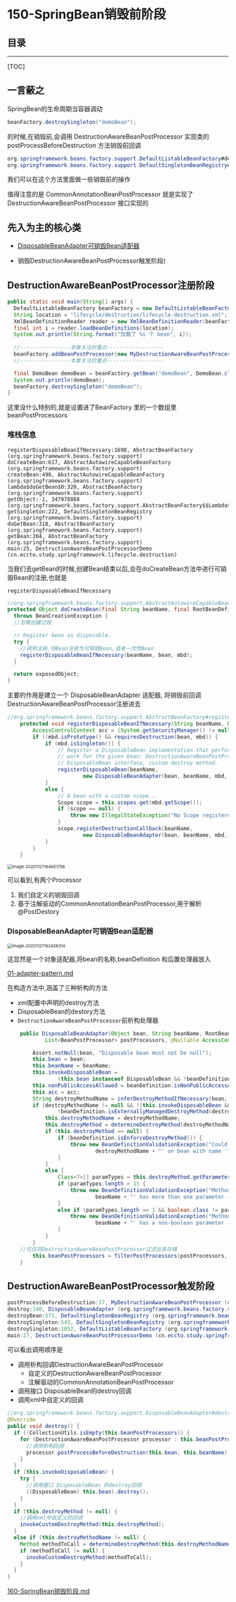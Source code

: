 # 150-SpringBean销毁前阶段

## 目录

------

[TOC]

## 一言蔽之

SpringBean的生命周期当容器调动

```java
beanFactory.destroySingleton("demoBean");
```

的时候,在销毁前,会调用 DestructionAwareBeanPostProcessor 实现类的 postProcessBeforeDestruction 方法销毁前回调

```java
org.springframework.beans.factory.support.DefaultListableBeanFactory#destroySingleton
org.springframework.beans.factory.support.DefaultSingletonBeanRegistry#destroySingleton
```

我们可以在这个方法里面做一些销毁前的操作

值得注意的是 CommonAnnotationBeanPostProcessor 就是实现了 DestructionAwareBeanPostProcessor 接口实现的

## 先入为主的核心类

- [DisposableBeanAdapter可销毁Bean适配器](#DisposableBeanAdapter可销毁Bean适配器)

- 销毁DestructionAwareBeanPostProcessor触发阶段)

## DestructionAwareBeanPostProcessor注册阶段

```java
public static void main(String[] args) {
  DefaultListableBeanFactory beanFactory = new DefaultListableBeanFactory();
  String location = "lifecycle/destruction/lifecycle-destruction.xml";
  XmlBeanDefinitionReader reader = new XmlBeanDefinitionReader(beanFactory);
  final int i = reader.loadBeanDefinitions(location);
  System.out.println(String.format("加载了 %s 个 bean", i));
  
  //----------------本章关注的重点------------------
  beanFactory.addBeanPostProcessor(new MyDestructionAwareBeanPostProcessor());
  //----------------本章关注的重点------------------

  final DemoBean demoBean = beanFactory.getBean("demoBean", DemoBean.class);
  System.out.println(demoBean);
  beanFactory.destroySingleton("demoBean");
}
```

这里没什么特别的,就是设置进了BeanFactory 里的一个数组里beanPostProcessors

### 堆栈信息

```
registerDisposableBeanIfNecessary:1698, AbstractBeanFactory (org.springframework.beans.factory.support)
doCreateBean:617, AbstractAutowireCapableBeanFactory (org.springframework.beans.factory.support)
createBean:498, AbstractAutowireCapableBeanFactory (org.springframework.beans.factory.support)
lambda$doGetBean$0:320, AbstractBeanFactory (org.springframework.beans.factory.support)
getObject:-1, 347978868 (org.springframework.beans.factory.support.AbstractBeanFactory$$Lambda$6)
getSingleton:222, DefaultSingletonBeanRegistry (org.springframework.beans.factory.support)
doGetBean:318, AbstractBeanFactory (org.springframework.beans.factory.support)
getBean:204, AbstractBeanFactory (org.springframework.beans.factory.support)
main:25, DestructionAwareBeanPostProcessorDemo (cn.eccto.study.springframework.lifecycle.destruction)
```

当我们去getBean的时候,创建Bean结束以后,会在doCreateBean方法中进行可销毁Bean的注册,也就是

```
registerDisposableBeanIfNecessary
```

```java
//org.springframework.beans.factory.support.AbstractAutowireCapableBeanFactory#doCreateBean
protected Object doCreateBean(final String beanName, final RootBeanDefinition mbd, final @Nullable Object[] args)
  throws BeanCreationException {
  //忽略创建过程

  // Register bean as disposable.
  try {
    //调用注册,将Bean注册为可销毁Bean,或者一次性Bean
    registerDisposableBeanIfNecessary(beanName, bean, mbd);
  }

  return exposedObject;
}
```

主要的作用是建立一个 DisposableBeanAdapter 适配器, 将销毁前回调 DestructionAwareBeanPostProcessor注册进去

```java
//org.springframework.beans.factory.support.AbstractBeanFactory#registerDisposableBeanIfNecessary
	protected void registerDisposableBeanIfNecessary(String beanName, Object bean, RootBeanDefinition mbd) {
		AccessControlContext acc = (System.getSecurityManager() != null ? getAccessControlContext() : null);
		if (!mbd.isPrototype() && requiresDestruction(bean, mbd)) {
			if (mbd.isSingleton()) {
				// Register a DisposableBean implementation that performs all destruction
				// work for the given bean: DestructionAwareBeanPostProcessors,
				// DisposableBean interface, custom destroy method.
				registerDisposableBean(beanName,
						new DisposableBeanAdapter(bean, beanName, mbd, getBeanPostProcessors(), acc));
			}
			else {
				// A bean with a custom scope...
				Scope scope = this.scopes.get(mbd.getScope());
				if (scope == null) {
					throw new IllegalStateException("No Scope registered for scope name '" + mbd.getScope() + "'");
				}
				scope.registerDestructionCallback(beanName,
						new DisposableBeanAdapter(bean, beanName, mbd, getBeanPostProcessors(), acc));
			}
		}
	}
```

<img src="../../assets/image-20201127164651756.png" alt="image-20201127164651756" style="zoom:67%;" />

可以看到,有两个Processor 

1. 我们自定义的销毁回调
2. 基于注解驱动的CommonAnnotationBeanPostProcessor,用于解析@PostDestory

### DisposableBeanAdapter可销毁Bean适配器

<img src="../../assets/image-20201127162456314.png" alt="image-20201127162456314" style="zoom: 67%;" />

这显然是一个对象适配器,将bean的名称,beanDefinition 和后置处理器放入

 [01-adapter-pattern.md](../../01-design-patterns/03-structural-patterns/01-adapter-pattern.md) 

在构造方法中,涵盖了三种析构的方法

- xml配置中声明的destroy方法
- DisposableBean的destory方法
- `DestructionAwareBeanPostProcessor`前析构处理器

```java
	public DisposableBeanAdapter(Object bean, String beanName, RootBeanDefinition beanDefinition,
			List<BeanPostProcessor> postProcessors, @Nullable AccessControlContext acc) {

		Assert.notNull(bean, "Disposable bean must not be null");
		this.bean = bean;
		this.beanName = beanName;
		this.invokeDisposableBean =
				(this.bean instanceof DisposableBean && !beanDefinition.isExternallyManagedDestroyMethod("destroy"));
		this.nonPublicAccessAllowed = beanDefinition.isNonPublicAccessAllowed();
		this.acc = acc;
		String destroyMethodName = inferDestroyMethodIfNecessary(bean, beanDefinition);
		if (destroyMethodName != null && !(this.invokeDisposableBean && "destroy".equals(destroyMethodName)) &&
				!beanDefinition.isExternallyManagedDestroyMethod(destroyMethodName)) {
			this.destroyMethodName = destroyMethodName;
			this.destroyMethod = determineDestroyMethod(destroyMethodName);
			if (this.destroyMethod == null) {
				if (beanDefinition.isEnforceDestroyMethod()) {
					throw new BeanDefinitionValidationException("Could not find a destroy method named '" +
							destroyMethodName + "' on bean with name '" + beanName + "'");
				}
			}
			else {
				Class<?>[] paramTypes = this.destroyMethod.getParameterTypes();
				if (paramTypes.length > 1) {
					throw new BeanDefinitionValidationException("Method '" + destroyMethodName + "' of bean '" +
							beanName + "' has more than one parameter - not supported as destroy method");
				}
				else if (paramTypes.length == 1 && boolean.class != paramTypes[0]) {
					throw new BeanDefinitionValidationException("Method '" + destroyMethodName + "' of bean '" +
							beanName + "' has a non-boolean parameter - not supported as destroy method");
				}
			}
		}
    //仅仅将DestructionAwareBeanPostProcessor过滤出来存储
		this.beanPostProcessors = filterPostProcessors(postProcessors, bean);
	}

```

## DestructionAwareBeanPostProcessor触发阶段

```java
postProcessBeforeDestruction:17, MyDestructionAwareBeanPostProcessor (cn.eccto.study.springframework.lifecycle.destruction)
destroy:240, DisposableBeanAdapter (org.springframework.beans.factory.support)
destroyBean:571, DefaultSingletonBeanRegistry (org.springframework.beans.factory.support)
destroySingleton:543, DefaultSingletonBeanRegistry (org.springframework.beans.factory.support)
destroySingleton:1052, DefaultListableBeanFactory (org.springframework.beans.factory.support)
main:27, DestructionAwareBeanPostProcessorDemo (cn.eccto.study.springframework.lifecycle.destruction)
```

可以看出调用顺序是

- 调用析构回调DestructionAwareBeanPostProcessor
  - 自定义的DestructionAwareBeanPostProcessor
  - 注解驱动的CommonAnnotationBeanPostProcessor 
- 调用接口 DisposableBean的destroy回调
- 调用xml中自定义的回调

```java
//org.springframework.beans.factory.support.DisposableBeanAdapter#destroy
@Override
public void destroy() {
  if (!CollectionUtils.isEmpty(this.beanPostProcessors)) {
    for (DestructionAwareBeanPostProcessor processor : this.beanPostProcessors) {
      //调用析构回调
      processor.postProcessBeforeDestruction(this.bean, this.beanName);
    }
  }
  if (this.invokeDisposableBean) {
    try {
      //调用接口 DisposableBean 的destroy回调
      ((DisposableBean) this.bean).destroy();
    }
  }
  if (this.destroyMethod != null) {
    //调用xml中自定义的回调
    invokeCustomDestroyMethod(this.destroyMethod);
  }
  else if (this.destroyMethodName != null) {
    Method methodToCall = determineDestroyMethod(this.destroyMethodName);
    if (methodToCall != null) {
      invokeCustomDestroyMethod(methodToCall);
    }
  }
}
```

 [160-SpringBean销毁阶段.md](160-SpringBean销毁阶段.md) 